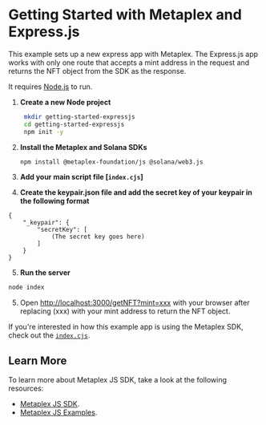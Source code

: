 # Getting Started with Metaplex and Express.js

This example sets up a new express app with Metaplex.
The Express.js app works with only one route that accepts a mint address in the request and returns the NFT object from the SDK as the response.

It requires [Node.js](https://nodejs.org/) to run.
1. **Create a new Node project**

   ```sh
    mkdir getting-started-expressjs
    cd getting-started-expressjs
    npm init -y
   ```
2. **Install the Metaplex and Solana SDKs**
   ```sh
   npm install @metaplex-foundation/js @solana/web3.js
   ```

3. **Add your main script file [`index.cjs`]**

4. **Create the keypair.json file and add the secret key of your keypair in the following format**
```
{
    "_keypair": {
        "secretKey": [
            (The secret key goes here)
        ]
    }
}
```

5. **Run the server**
```sh
node index
```

5. Open [http://localhost:3000/getNFT?mint=xxx](http://localhost:3000/getNFT?mint=xxx) with your browser after replacing (xxx) with your mint address to return the NFT object.

If you're interested in how this example app is using the Metaplex SDK, check out the [`index.cjs`](./index.cjs).


## Learn More

To learn more about Metaplex JS SDK, take a look at the following resources:
- [Metaplex JS SDK](https://github.com/metaplex-foundation/js).
- [Metaplex JS Examples](https://github.com/metaplex-foundation/js-examples).

